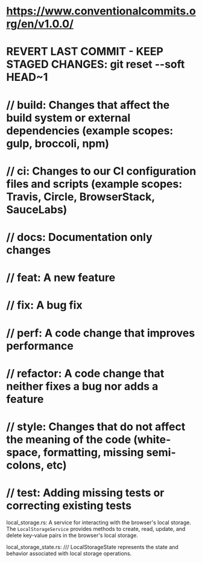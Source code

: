 # https://www.conventionalcommits.org/en/v1.0.0/

# REVERT LAST COMMIT - KEEP STAGED CHANGES:  git reset --soft HEAD~1

# // build: Changes that affect the build system or external dependencies (example scopes: gulp, broccoli, npm)
# // ci: Changes to our CI configuration files and scripts (example scopes: Travis, Circle, BrowserStack, SauceLabs)
# // docs: Documentation only changes
# // feat: A new feature
# // fix: A bug fix
# // perf: A code change that improves performance
# // refactor: A code change that neither fixes a bug nor adds a feature
# // style: Changes that do not affect the meaning of the code (white-space, formatting, missing semi-colons, etc)
# // test: Adding missing tests or correcting existing tests


local_storage.rs:
A service for interacting with the browser's local storage.
The `LocalStorageService` provides methods to create, read, update, and delete key-value pairs in the browser's local storage.

local_storage_state.rs:
/// LocalStorageState represents the state and behavior associated with local storage operations.